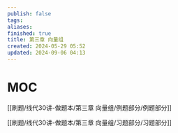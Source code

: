 ```yaml
---
publish: false
tags: 
aliases: 
finished: true
title: 第三章 向量组
created: 2024-05-29 05:52
updated: 2024-09-06 04:13
---
```

# MOC
[[刷题/线代30讲-做题本/第三章 向量组/例题部分/例题部分]]

[[刷题/线代30讲-做题本/第三章 向量组/习题部分/习题部分]]
